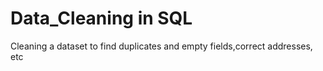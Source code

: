 # Data_Cleaning in SQL
Cleaning a dataset to find duplicates and empty fields,correct addresses, etc
